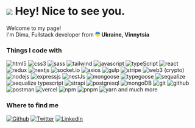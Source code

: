 <h1><img src="https://emojis.slackmojis.com/emojis/images/1531849430/4246/blob-sunglasses.gif?1531849430" width="30"/> Hey! Nice to see you.</h1>

<p>Welcome to my page! </br> I'm Dima, Fullstack developer from <img src="./ukraine.png" width="13"/> <b>Ukraine, Vinnytsia</b></p>
<h3>Things I code with</h3>
<p>
  <img alt="html5" src="https://img.shields.io/badge/-HTML5-E34F26?style=flat-square&logo=html5&logoColor=white" />
  <img alt="css3" src="https://img.shields.io/badge/-CSS3-46A2F1?style=flat-square&logo=css3&logoColor=white" />
  <img alt="sass" src="https://img.shields.io/badge/-Sass-CC6699?style=flat-square&logo=sass&logoColor=white" />
  <img alt="tailwind" src="https://img.shields.io/badge/-Tailwind-764abc?style=flat-square&logo=tailwind&logoColor=white" />
  <img alt="javascript" src="https://img.shields.io/badge/-Javascript-yellow?style=flat-square&logo=javascript&logoColor=white" />
  <img alt="typeScript" src="https://img.shields.io/badge/-TypeScript-007ACC?style=flat-square&logo=typescript&logoColor=white" />
  <img alt="react" src="https://img.shields.io/badge/-ReactJs-61DAFB?logo=react&logoColor=white&style=for-the-badge" height='20px'/>
  <img alt="redux" src="https://img.shields.io/badge/-Redux-764ABC?style=flat-square&logo=redux&logoColor=white" />
  <img alt="nextjs" src="https://img.shields.io/badge/-Nextjs-E34F26?style=flat-square&logo=html5&logoColor=white" />
  <img alt="socket.io" src="https://img.shields.io/badge/-Socket.io-yellow?style=flat-square&logo=socket.io&logoColor=white" />
  <img alt="axios" src="https://img.shields.io/badge/-Axios-ad4328?style=flat-square&logo=axios&logoColor=white" />
  <img alt="gulp" src="https://img.shields.io/badge/-Gulp-pink?style=flat-square&logo=gulp&logoColor=white" />
  <img alt="stripe" src="https://img.shields.io/badge/-Stripe-blueviolet?style=flat-square&logo=stripe&logoColor=white" />
  <img alt="web3 (crypto)" src="https://img.shields.io/badge/-Web3%20(crypto)-yellow?style=flat-square&logo=crypto&logoColor=white" />
  <img alt="nodejs" src="https://img.shields.io/badge/-Nodejs-43853d?style=flat-square&logo=Node.js&logoColor=white" />
  <img alt="expressjs" src="https://img.shields.io/badge/-Expressjs-green?style=flat-square&logo=express&logoColor=white" />
  <img alt="nestJs" src="https://img.shields.io/badge/-NestJs-ea2845?style=flat-square&logo=nestjs&logoColor=white" />
  <img alt="mongoose" src="https://img.shields.io/badge/-Mongoose-43853d?style=flat-square&logo=Node.js&logoColor=white" />
  <img alt="typegoose" src="https://img.shields.io/badge/-Typegoose-green?style=flat-square&logo=&logoColor=white" />
  <img alt="sequalize" src="https://img.shields.io/badge/-Sequalize-ea2845?style=flat-square&logo=&logoColor=white" />
  <img alt="sequalize typescript" src="https://img.shields.io/badge/-Sequalize typescript-ea2845?style=flat-square&logo=&logoColor=white" />
  <img alt="strapi" src="https://img.shields.io/badge/-Strapi-blueviolet?style=flat-square&logo=Strapi&logoColor=white" />
  <img alt="postgresql" src="https://img.shields.io/badge/-Postgresql-blue?style=flat-square&logo=postgresql&logoColor=white" />
  <img alt="mongoDB" src="https://img.shields.io/badge/-MongoDB-13aa52?style=flat-square&logo=mongodb&logoColor=white" />
  <img alt="git" src="https://img.shields.io/badge/-Git-F05032?style=flat-square&logo=git&logoColor=white" />
  <img alt="github" src="https://img.shields.io/badge/-Github-blue?style=flat-square&logo=Github&logoColor=white" />
  <img alt="postman" src="https://img.shields.io/badge/-Postman-orange?style=flat-square&logo=Postman&logoColor=white" />
  <img alt="vercel" src="https://img.shields.io/badge/-Vercel-black?style=flat-square&logo=Vercel&logoColor=white" />
  <img alt="npm" src="https://img.shields.io/badge/-NPM-CB3837?style=flat-square&logo=npm&logoColor=white" />
  <img alt="pnpm" src="https://img.shields.io/badge/-Pnpm-yellow?style=flat-square&logo=pnpm&logoColor=white" />
  <img alt="yarn" src="https://img.shields.io/badge/-Yarn-pink?style=flat-square&logo=yarn&logoColor=white" />
  and much more
</p>

<h3>Where to find me</h3>
<p><a href="https://github.com/dimafrontbackdeveloper" target="_blank"><img alt="Github" src="https://img.shields.io/badge/GitHub-%2312100E.svg?&style=for-the-badge&logo=Github&logoColor=white" /></a> <a href="https://twitter.com/dimadeveloper" target="_blank"><img alt="Twitter" src="https://img.shields.io/badge/twitter-%231DA1F2.svg?&style=for-the-badge&logo=twitter&logoColor=white" /></a> <a href="https://www.linkedin.com/in/dimachorniydev" target="_blank"><img alt="LinkedIn" src="https://img.shields.io/badge/linkedin-%230077B5.svg?&style=for-the-badge&logo=linkedin&logoColor=white" /></a>
</p>
